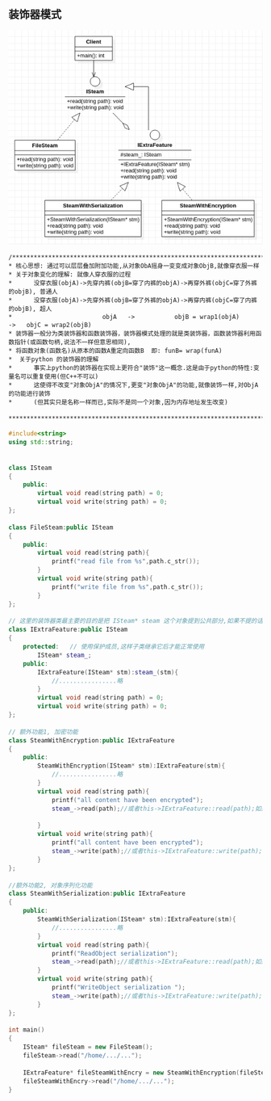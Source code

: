 ## **装饰器模式**
![Decorator](./Decorator.png "Decorator.png")     

    /******************************************************************************************************************************************* 
    * 核心思想: 通过可以层层叠加附加功能,从对象ObA摇身一变变成对象ObjB,就像穿衣服一样
    * 关于对象变化的理解: 就像人穿衣服的过程
    *      没穿衣服(objA)->先穿内裤(objB=穿了内裤的objA)->再穿外裤(objC=穿了外裤的objB), 普通人 
    *      没穿衣服(objA)->先穿外裤(objB=穿了外裤的objA)->再穿内裤(objC=穿了内裤的objB), 超人
    *                         objA   ->           objB = wrap1(objA)              ->   objC = wrap2(objB) 
    * 装饰器一般分为类装饰器和函数装饰器，装饰器模式处理的就是类装饰器，函数装饰器利用函数指针(或函数句柄,说法不一样但意思相同),
    * 将函数对象(函数名)从原本的函数A重定向函数B  即: funB= wrap(funA)
    *  关于python 的装饰器的理解
    *      事实上python的装饰器在实现上更符合"装饰"这一概念.这是由于python的特性:变量名可以重复使用(但C++不可以)
    *      这使得不改变"对象ObjA"的情况下,更变"对象ObjA"的功能,就像装饰一样,对ObjA的功能进行装饰
    *      (但其实只是名称一样而已,实际不是同一个对象,因为内存地址发生改变) 
        *******************************************************************************************************************************************/


```cpp
#include<string>
using std::string;


class ISteam
{
    public:
        virtual void read(string path) = 0;
        virtual void write(string path) = 0;
};

class FileSteam:public ISteam
{
    public:
        virtual void read(string path){
            printf("read file from %s",path.c_str());
        }
        virtual void write(string path){
            printf("write file from %s",path.c_str());
        }
};

// 这里的装饰器类最主要的目的是把 ISteam* steam 这个对象提到公共部分,如果不提的话,这个类可以不写
class IExtraFeature:public ISteam  
{
    protected:   // 使用保护成员,这样子类继承它后才能正常使用
        ISteam* steam_;
    public:
        IExtraFeature(ISteam* stm):steam_(stm){
            //................略
        }
        virtual void read(string path) = 0;
        virtual void write(string path) = 0;
};

// 额外功能1, 加密功能
class SteamWithEncryption:public IExtraFeature
{
    public:
        SteamWithEncryption(ISteam* stm):IExtraFeature(stm){
            //................略
        }
        virtual void read(string path){
            printf("all content have been encrypted");
            steam_->read(path);//或者this->IExtraFeature::read(path);如果有具体化的代码

        }
        virtual void write(string path){
            printf("all content have been encrypted");
            steam_->write(path);//或者this->IExtraFeature::write(path);如果有具体化的代码
        }
};

//额外功能2, 对象序列化功能
class SteamWithSerialization:public IExtraFeature
{
    public:
        SteamWithSerialization(ISteam* stm):IExtraFeature(stm){
            //................略
        }
        virtual void read(string path){
            printf("ReadObject serialization");
            steam_->read(path);//或者this->IExtraFeature::read(path);如果有具体化的代码
        }
        virtual void write(string path){
            printf("WriteObject serialization ");
            steam_->write(path);//或者this->IExtraFeature::write(path);如果有具体化的代码
        }
};

int main()
{
    ISteam* fileSteam = new FileSteam();
    fileSteam->read("/home/.../...");
    
    IExtraFeature* fileSteamWithEncry = new SteamWithEncryption(fileSteam);
    fileSteamWithEncry->read("/home/.../...");
}
```